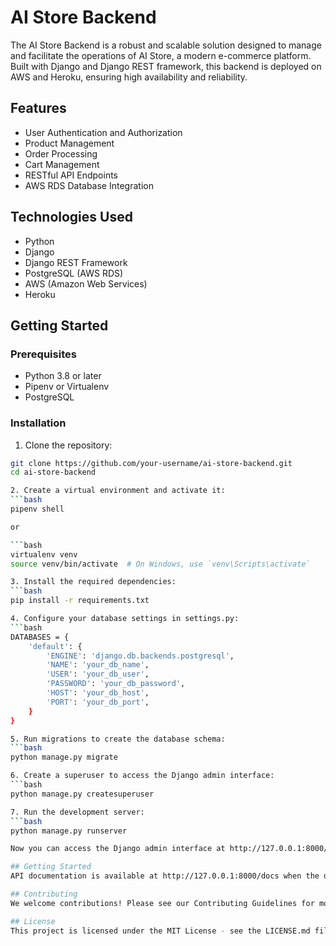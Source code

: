 # AI Store Backend

The AI Store Backend is a robust and scalable solution designed to manage and facilitate the operations of AI Store, a modern e-commerce platform. Built with Django and Django REST framework, this backend is deployed on AWS and Heroku, ensuring high availability and reliability.

## Features

- User Authentication and Authorization
- Product Management
- Order Processing
- Cart Management
- RESTful API Endpoints
- AWS RDS Database Integration

## Technologies Used

- Python
- Django
- Django REST Framework
- PostgreSQL (AWS RDS)
- AWS (Amazon Web Services)
- Heroku

## Getting Started

### Prerequisites

- Python 3.8 or later
- Pipenv or Virtualenv
- PostgreSQL

### Installation

1. Clone the repository:
```bash
git clone https://github.com/your-username/ai-store-backend.git
cd ai-store-backend

2. Create a virtual environment and activate it:
```bash
pipenv shell

or

```bash
virtualenv venv
source venv/bin/activate  # On Windows, use `venv\Scripts\activate`

3. Install the required dependencies:
```bash
pip install -r requirements.txt

4. Configure your database settings in settings.py:
```bash
DATABASES = {
    'default': {
        'ENGINE': 'django.db.backends.postgresql',
        'NAME': 'your_db_name',
        'USER': 'your_db_user',
        'PASSWORD': 'your_db_password',
        'HOST': 'your_db_host',
        'PORT': 'your_db_port',
    }
}

5. Run migrations to create the database schema:
```bash
python manage.py migrate

6. Create a superuser to access the Django admin interface:
```bash
python manage.py createsuperuser

7. Run the development server:
```bash
python manage.py runserver

Now you can access the Django admin interface at http://127.0.0.1:8000/admin and the API endpoints at http://127.0.0.1:8000/api

## Getting Started
API documentation is available at http://127.0.0.1:8000/docs when the development server is running.

## Contributing
We welcome contributions! Please see our Contributing Guidelines for more details.

## License
This project is licensed under the MIT License - see the LICENSE.md file for details.